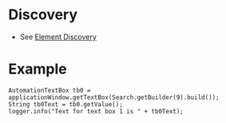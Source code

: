 # Discovery 
* See [Element Discovery](element-discovery.md)

# Example

```
AutomationTextBox tb0 = applicationWindow.getTextBox(Search.getBuilder(9).build());
String tb0Text = tb0.getValue();
logger.info("Text for text box 1 is " + tb0Text);
```